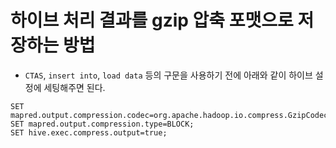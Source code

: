 # 하이브 처리 결과를 gzip 압축 포맷으로 저장하는 방법

* `CTAS`, `insert into`, `load data` 등의 구문을 사용하기 전에 아래와 같이 하이브 설정에 세팅해주면 된다.

```
SET mapred.output.compression.codec=org.apache.hadoop.io.compress.GzipCodec;
SET mapred.output.compression.type=BLOCK;
SET hive.exec.compress.output=true;
```